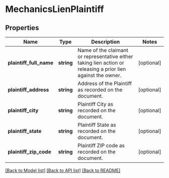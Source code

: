 # MechanicsLienPlaintiff

## Properties
Name | Type | Description | Notes
------------ | ------------- | ------------- | -------------
**plaintiff_full_name** | **string** | Name of the claimant or representative either taking lien action or releasing a prior lien against the owner. | [optional] 
**plaintiff_address** | **string** | Address of the Plaintiff as recorded on the document. | [optional] 
**plaintiff_city** | **string** | Plaintiff City as recorded on the document. | [optional] 
**plaintiff_state** | **string** | Plaintiff State as recorded on the document. | [optional] 
**plaintiff_zip_code** | **string** | Plaintiff ZIP code as recorded on the document. | [optional] 

[[Back to Model list]](../../README.md#documentation-for-models) [[Back to API list]](../../README.md#documentation-for-api-endpoints) [[Back to README]](../../README.md)

